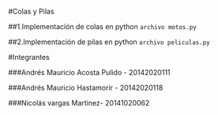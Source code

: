 #Colas y Pilas

##1.Implementación de colas en python `archivo motos.py`

##2.Implementación de pilas en python `archivo peliculas.py`

#Integrantes

###Andrés Mauricio Acosta Pulido - 20142020111  

###Andrés Mauricio Hastamorir - 20142020118  

###Nicolás vargas Martinez- 20141020062
